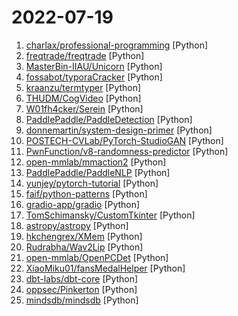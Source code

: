 # 2022-07-19

1. [charlax/professional-programming](https://github.com/charlax/professional-programming "A collection of full-stack resources for programmers.") [Python]
2. [freqtrade/freqtrade](https://github.com/freqtrade/freqtrade "Free, open source crypto trading bot") [Python]
3. [MasterBin-IIAU/Unicorn](https://github.com/MasterBin-IIAU/Unicorn "[ECCV'22 Oral] Towards Grand Unification of Object Tracking") [Python]
4. [fossabot/typoraCracker](https://github.com/fossabot/typoraCracker "A patch and keygen tools for typora.") [Python]
5. [kraanzu/termtyper](https://github.com/kraanzu/termtyper "A typing application to level up your fingers!") [Python]
6. [THUDM/CogVideo](https://github.com/THUDM/CogVideo "Text-to-video generation.") [Python]
7. [W01fh4cker/Serein](https://github.com/W01fh4cker/Serein "【懒人神器】一款图形化、批量采集url、批量对采集的url进行各种nday检测的工具。可用于src挖掘、cnvd挖掘、0day利用、打造自己的武器库等场景。可以批量利用Actively Exploited Atlassian Confluence 0Day CVE-2022-26134和DedeCMS v5.7.87 SQL注入 CVE-2022-23337。") [Python]
8. [PaddlePaddle/PaddleDetection](https://github.com/PaddlePaddle/PaddleDetection "Object Detection toolkit based on PaddlePaddle. It supports object detection, instance segmentation, multiple object tracking and real-time multi-person keypoint detection.") [Python]
9. [donnemartin/system-design-primer](https://github.com/donnemartin/system-design-primer "Learn how to design large-scale systems. Prep for the system design interview. Includes Anki flashcards.") [Python]
10. [POSTECH-CVLab/PyTorch-StudioGAN](https://github.com/POSTECH-CVLab/PyTorch-StudioGAN "StudioGAN is a Pytorch library providing implementations of representative Generative Adversarial Networks (GANs) for conditional/unconditional image generation.") [Python]
11. [PwnFunction/v8-randomness-predictor](https://github.com/PwnFunction/v8-randomness-predictor "Using z3 to predict `Math.random` in v8") [Python]
12. [open-mmlab/mmaction2](https://github.com/open-mmlab/mmaction2 "OpenMMLab's Next Generation Video Understanding Toolbox and Benchmark") [Python]
13. [PaddlePaddle/PaddleNLP](https://github.com/PaddlePaddle/PaddleNLP "Easy-to-use and powerful NLP library with Awesome model zoo, supporting wide-range of NLP tasks from research to industrial applications, including Neural Search, Question Answering, Information Extraction and Sentiment Analysis end-to-end system.") [Python]
14. [yunjey/pytorch-tutorial](https://github.com/yunjey/pytorch-tutorial "PyTorch Tutorial for Deep Learning Researchers") [Python]
15. [faif/python-patterns](https://github.com/faif/python-patterns "A collection of design patterns/idioms in Python") [Python]
16. [gradio-app/gradio](https://github.com/gradio-app/gradio "Create UIs for your machine learning model in Python in 3 minutes") [Python]
17. [TomSchimansky/CustomTkinter](https://github.com/TomSchimansky/CustomTkinter "A modern and customizable python UI-library based on Tkinter") [Python]
18. [astropy/astropy](https://github.com/astropy/astropy "Astronomy and astrophysics core library") [Python]
19. [hkchengrex/XMem](https://github.com/hkchengrex/XMem "[ECCV 2022] XMem: Long-Term Video Object Segmentation with an Atkinson-Shiffrin Memory Model") [Python]
20. [Rudrabha/Wav2Lip](https://github.com/Rudrabha/Wav2Lip "This repository contains the codes of A Lip Sync Expert Is All You Need for Speech to Lip Generation In the Wild, published at ACM Multimedia 2020.") [Python]
21. [open-mmlab/OpenPCDet](https://github.com/open-mmlab/OpenPCDet "OpenPCDet Toolbox for LiDAR-based 3D Object Detection.") [Python]
22. [XiaoMiku01/fansMedalHelper](https://github.com/XiaoMiku01/fansMedalHelper "新版B站粉丝牌助手 全自动升级粉丝牌") [Python]
23. [dbt-labs/dbt-core](https://github.com/dbt-labs/dbt-core "dbt enables data analysts and engineers to transform their data using the same practices that software engineers use to build applications.") [Python]
24. [oppsec/Pinkerton](https://github.com/oppsec/Pinkerton "🕵️ Pinkerton is an JavaScript file crawler and secret finder developed in Python") [Python]
25. [mindsdb/mindsdb](https://github.com/mindsdb/mindsdb "In-Database Machine Learning") [Python]
